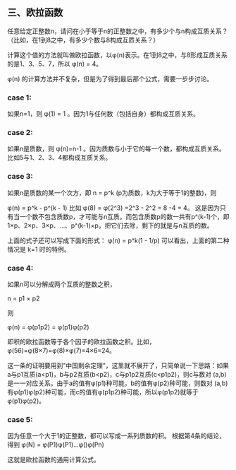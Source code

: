 ## 三、欧拉函数
任意给定正整数n，请问在小于等于n的正整数之中，有多少个与n构成互质关系？（比如，在1到8之中，有多少个数与8构成互质关系？）

计算这个值的方法就叫做欧拉函数，以φ(n)表示。在1到8之中，与8形成互质关系的是1、3、5、7，所以 φ(n) = 4。

φ(n) 的计算方法并不复杂，但是为了得到最后那个公式，需要一步步讨论。

### case 1:
如果n=1，则 φ(1) = 1 。因为1与任何数（包括自身）都构成互质关系。

### case 2:
如果n是质数，则 φ(n)=n-1 。因为质数与小于它的每一个数，都构成互质关系。比如5与1、2、3、4都构成互质关系。

### case 3:
如果n是质数的某一个次方，即 n = p^k (p为质数，k为大于等于1的整数)，则

φ(n) = p^k - p^(k - 1)
比如 φ(8) = φ(2^3) =2^3 - 2^2 = 8 -4 = 4。
这是因为只有当一个数不包含质数p，才可能与n互质。而包含质数p的数一共有p^(k-1)个，即1×p、2×p、3×p、...、p^(k-1)×p，把它们去除，剩下的就是与n互质的数。

上面的式子还可以写成下面的形式：
φ(n) = p^k(1 - 1/p)
可以看出，上面的第二种情况是 k=1 时的特例。

### case 4:

如果n可以分解成两个互质的整数之积，

n = p1 × p2

则

φ(n) = φ(p1p2) = φ(p1)φ(p2)

即积的欧拉函数等于各个因子的欧拉函数之积。比如，φ(56)=φ(8×7)=φ(8)×φ(7)=4×6=24。

这一条的证明要用到"中国剩余定理"，这里就不展开了，只简单说一下思路：如果a与p1互质(a<p1)，b与p2互质(b<p2)，c与p1p2互质(c<p1p2)，则c与数对 (a,b) 是一一对应关系。由于a的值有φ(p1)种可能，b的值有φ(p2)种可能，则数对 (a,b) 有φ(p1)φ(p2)种可能，而c的值有φ(p1p2)种可能，所以φ(p1p2)就等于φ(p1)φ(p2)。

### case 5:

因为任意一个大于1的正整数，都可以写成一系列质数的积。
根据第4条的结论，得到
φ(N) = φ(P1)φ(P1)...φ()φ(Pn)

这就是欧拉函数的通用计算公式。
